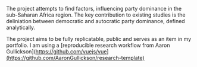 The project attempts to find factors, influencing party dominance in the sub-Saharan Africa region. The key contribution to existing studies is the deliniation between democratic and autocratic party dominance, defined analytically. 

The project aims to be fully replicatable, public and serves as an item in my portfolio. I am using a [reproducible research workflow from Aaron Gullickson](https://github.com/vuejs/vue](https://github.com/AaronGullickson/research-template)
